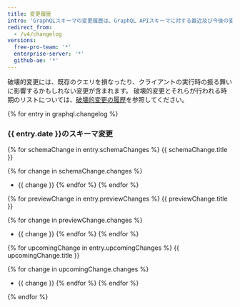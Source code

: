 ```yaml
---
title: 変更履歴
intro: 'GraphQLスキーマの変更履歴は、GraphQL APIスキーマに対する最近及び今後の変更のリストです。 これは後方互換性のある変更、スキーマプレビュー、今後の破壊的変更が含まれます。'
redirect_from:
  - /v4/changelog
versions:
  free-pro-team: '*'
  enterprise-server: '*'
  github-ae: '*'
---
```


破壊的変更には、既存のクエリを損なったり、クライアントの実行時の振る舞いに影響するかもしれない変更が含まれます。 破壊的変更とそれらが行われる時期のリストについては、[破壊的変更の履歴](/v4/breaking_changes)を参照してください。

{% for entry in graphql.changelog %}
### {{ entry.date }}のスキーマ変更

{% for schemaChange in entry.schemaChanges %}
{{ schemaChange.title }}

{% for change in schemaChange.changes %}
* {{ change }}
{% endfor %}
{% endfor %}

{% for previewChange in entry.previewChanges %}
{{ previewChange.title }}

{% for change in previewChange.changes %}
* {{ change }}
{% endfor %}
{% endfor %}

{% for upcomingChange in entry.upcomingChanges %}
{{ upcomingChange.title }}

{% for change in upcomingChange.changes %}
* {{ change }}
{% endfor %}
{% endfor %}

{% endfor %}
